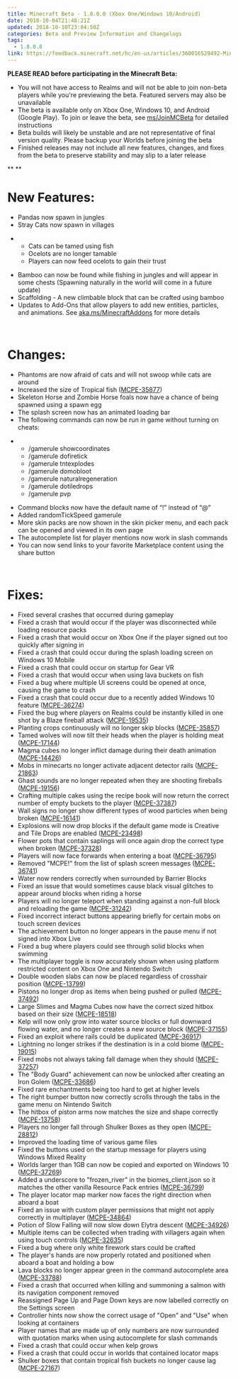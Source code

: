 ```yaml
---
title: Minecraft Beta - 1.8.0.8 (Xbox One/Windows 10/Android)
date: 2018-10-04T21:48:21Z
updated: 2018-10-10T23:04:50Z
categories: Beta and Preview Information and Changelogs
tags:
  - 1.8.0.8
link: https://feedback.minecraft.net/hc/en-us/articles/360016529492-Minecraft-Beta-1-8-0-8-Xbox-One-Windows-10-Android
---
```


**PLEASE READ before participating in the Minecraft Beta:**

- You will not have access to Realms and will not be able to join non-beta players while you're previewing the beta. Featured servers may also be unavailable
- The beta is available only on Xbox One, Windows 10, and Android (Google Play). To join or leave the beta, see <u>[ms/JoinMCBeta](http://aka.ms/JoinMCBeta)</u> for detailed instructions
- Beta builds will likely be unstable and are not representative of final version quality. Please backup your Worlds before joining the beta
- Finished releases may not include all new features, changes, and fixes from the beta to preserve stability and may slip to a later release

** **

# New Features:

- Pandas now spawn in jungles 
- Stray Cats now spawn in villages 

<!-- -->

- - Cats can be tamed using fish
  - Ocelots are no longer tamable
  - Players can now feed ocelots to gain their trust

<!-- -->

- Bamboo can now be found while fishing in jungles and will appear in some chests (Spawning naturally in the world will come in a future update)
- Scaffolding - A new climbable block that can be crafted using bamboo
- Updates to Add-Ons that allow players to add new entities, particles, and animations. See [aka.ms/MinecraftAddons](https://aka.ms/MinecraftAddons) for more details

 

# Changes:

- Phantoms are now afraid of cats and will not swoop while cats are around 
- Increased the size of Tropical fish ([MCPE-35877](https://bugs.mojang.com/browse/MCPE-35877))
- Skeleton Horse and Zombie Horse foals now have a chance of being spawned using a spawn egg
- The splash screen now has an animated loading bar 
- The following commands can now be run in game without turning on cheats: 

<!-- -->

- - /gamerule showcoordinates
  - /gamerule dofiretick
  - /gamerule tntexplodes
  - /gamerule domobloot
  - /gamerule naturalregeneration
  - /gamerule dotiledrops
  - /gamerule pvp

<!-- -->

- Command blocks now have the default name of “!” instead of “@”
- Added randomTickSpeed gamerule
- More skin packs are now shown in the skin picker menu, and each pack can be opened and viewed in its own page 
- The autocomplete list for player mentions now work in slash commands
- You can now send links to your favorite Marketplace content using the share button 

 

# Fixes:

- Fixed several crashes that occurred during gameplay
- Fixed a crash that would occur if the player was disconnected while loading resource packs 
- Fixed a crash that would occur on Xbox One if the player signed out too quickly after signing in 
- Fixed a crash that could occur during the splash loading screen on Windows 10 Mobile 
- Fixed a crash that could occur on startup for Gear VR 
- Fixed a crash that would occur when using lava buckets on fish 
- Fixed a bug where multiple UI screens could be opened at once, causing the game to crash 
- Fixed a crash that could occur due to a recently added Windows 10 feature ([MCPE-36274](https://bugs.mojang.com/browse/MCPE-36274))
- Fixed the bug where players on Realms could be instantly killed in one shot by a Blaze fireball attack ([MCPE-19535](https://bugs.mojang.com/browse/MCPE-19535))
- Planting crops continuously will no longer skip blocks ([MCPE-35857](https://bugs.mojang.com/browse/MCPE-35857))
- Tamed wolves will now tilt their heads when the player is holding meat ([MCPE-17144](https://bugs.mojang.com/browse/MCPE-17144))
- Magma cubes no longer inflict damage during their death animation ([MCPE-14426](https://bugs.mojang.com/browse/MCPE-14426))
- Mobs in minecarts no longer activate adjacent detector rails ([MCPE-21863](https://bugs.mojang.com/browse/MCPE-21863))
- Ghast sounds are no longer repeated when they are shooting fireballs ([MCPE-19156](https://bugs.mojang.com/browse/MCPE-19156))
- Crafting multiple cakes using the recipe book will now return the correct number of empty buckets to the player ([MCPE-37387](https://bugs.mojang.com/browse/MCPE-37387))
- Wall signs no longer show different types of wood particles when being broken ([MCPE-16141](https://bugs.mojang.com/browse/MCPE-16141))
- Explosions will now drop blocks if the default game mode is Creative and Tile Drops are enabled ([MCPE-23498](https://bugs.mojang.com/browse/MCPE-23498))
- Flower pots that contain saplings will once again drop the correct type when broken ([MCPE-37328](https://bugs.mojang.com/browse/MCPE-37328))
- Players will now face forwards when entering a boat ([MCPE-36795](https://bugs.mojang.com/browse/MCPE-36795))
- Removed "MCPE!" from the list of splash screen messages ([MCPE-36741](https://bugs.mojang.com/browse/MCPE-36741))
- Water now renders correctly when surrounded by Barrier Blocks 
- Fixed an issue that would sometimes cause black visual glitches to appear around blocks when riding a horse 
- Players will no longer teleport when standing against a non-full block and reloading the game ([MCPE-31242](https://bugs.mojang.com/browse/MCPE-31242))
- Fixed incorrect interact buttons appearing briefly for certain mobs on touch screen devices 
- The achievement button no longer appears in the pause menu if not signed into Xbox Live 
- Fixed a bug where players could see through solid blocks when swimming
- The multiplayer toggle is now accurately shown when using platform restricted content on Xbox One and Nintendo Switch 
- Double wooden slabs can now be placed regardless of crosshair position ([MCPE-13799](https://bugs.mojang.com/browse/MCPE-13799))
- Pistons no longer drop as items when being pushed or pulled ([MCPE-37492](https://bugs.mojang.com/browse/MCPE-37492))
- Large Slimes and Magma Cubes now have the correct sized hitbox based on their size ([MCPE-18518](https://bugs.mojang.com/browse/MCPE-18518))
- Kelp will now only grow into water source blocks or full downward flowing water, and no longer creates a new source block ([MCPE-37155](https://bugs.mojang.com/browse/MCPE-37155))
- Fixed an exploit where rails could be duplicated ([MCPE-36917](https://bugs.mojang.com/browse/MCPE-36917))
- Lightning no longer strikes if the destination is in a cold biome ([MCPE-19015](https://bugs.mojang.com/browse/MCPE-19015))
- Fixed mobs not always taking fall damage when they should ([MCPE-37257](https://bugs.mojang.com/browse/MCPE-37257))
- The "Body Guard" achievement can now be unlocked after creating an Iron Golem ([MCPE-33686](https://bugs.mojang.com/browse/MCPE-33686))
- Fixed rare enchantments being too hard to get at higher levels 
- The right bumper button now correctly scrolls through the tabs in the game menu on Nintendo Switch 
- The hitbox of piston arms now matches the size and shape correctly ([MCPE-13758](https://bugs.mojang.com/browse/MCPE-13758))
- Players no longer fall through Shulker Boxes as they open ([MCPE-28812](https://bugs.mojang.com/browse/MCPE-28812))
- Improved the loading time of various game files 
- Fixed the buttons used on the startup message for players using Windows Mixed Reality 
- Worlds larger than 1GB can now be copied and exported on Windows 10 ([MCPE-37269](https://bugs.mojang.com/browse/MCPE-37269))
- Added a underscore to "frozen_river" in the biomes_client.json so it matches the other vanilla Resource Pack entries ([MCPE-36799](https://bugs.mojang.com/browse/MCPE-36799))
- The player locator map marker now faces the right direction when aboard a boat 
- Fixed an issue with custom player permissions that might not apply correctly in multiplayer ([MCPE-34864](https://bugs.mojang.com/browse/MCPE-34864))
- Potion of Slow Falling will now slow down Elytra descent ([MCPE-34926](https://bugs.mojang.com/browse/MCPE-34926))
- Multiple items can be collected when trading with villagers again when using touch controls ([MCPE-32635](https://bugs.mojang.com/browse/MCPE-32635))
- Fixed a bug where only white firework stars could be crafted 
- The player's hands are now properly rotated and positioned when aboard a boat and holding a bow 
- Lava blocks no longer appear green in the command autocomplete area ([MCPE-33788](https://bugs.mojang.com/browse/MCPE-33788))
- Fixed a crash that occurred when killing and summoning a salmon with its navigation component removed
- Reassigned Page Up and Page Down keys are now labelled correctly on the Settings screen
- Controller hints now show the correct usage of "Open" and "Use" when looking at containers
- Player names that are made up of only numbers are now surrounded with quotation marks when using autocomplete for slash commands
- Fixed a crash that could occur when kelp grows
- Fixed a crash that could occur in worlds that contained locator maps
- Shulker boxes that contain tropical fish buckets no longer cause lag ([MCPE-27167](https://bugs.mojang.com/browse/MCPE-27167))
